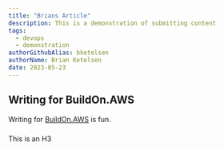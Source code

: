```yaml
---
title: "Brians Article"
description: This is a demonstration of submitting content
tags:
  - devops
  - demonstration
authorGithubAlias: bketelsen
authorName: Brian Ketelsen
date: 2023-05-23
---
```


## Writing for BuildOn.AWS

Writing for [BuildOn.AWS](https://buildon.aws) is fun.

###

This is an H3
